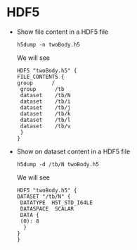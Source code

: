 # HDF5

* Show file content in a HDF5 file
  
  ``` 
  h5dump -n twoBody.h5 
  ```

  We will see

  ```
  HDF5 "twoBody.h5" {
  FILE_CONTENTS {
  group      /
   group      /tb
   dataset    /tb/N
   dataset    /tb/i
   dataset    /tb/j
   dataset    /tb/k
   dataset    /tb/l
   dataset    /tb/v
   }
  }
  ```
  
* Show on dataset content in a HDF5 file

  ```
  h5dump -d /tb/N twoBody.h5
  ```
  
  We will see
  
  ```
  HDF5 "twoBody.h5" {
  DATASET "/tb/N" {
   DATATYPE  H5T_STD_I64LE
   DATASPACE  SCALAR
   DATA {
   (0): 8
    }
  }
  }
  ```